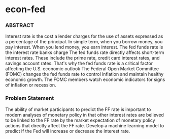 # econ-fed

### ABSTRACT
Interest rate is the cost a lender charges for the use of assets expressed as a percentage of the principal. In simple term, when you borrow money, you pay interest. When you lend money, you earn interest.
The fed funds rate is the interest rate banks charge The fed funds rate directly affects short-term interest rates. These include the prime rate, credit card interest rates, and savings account rates. That's why the fed funds rate is a critical factor affecting the U.S. economic outlook
The Federal Open Market Committee (FOMC) changes the fed funds rate to control inflation and maintain healthy economic growth. The FOMC members watch economic indicators for signs of inflation or recession. 

### Problem Statement
The ability of market participants to predict the FF rate is important to modern analyses of monetary policy in that other interest rates are believed to be linked to the FF rate by the market expectation of monetary policy actions that directly affect the FF rate.
Develop a machine learning model to predict if the Fed will increase or decrease the interest rate.